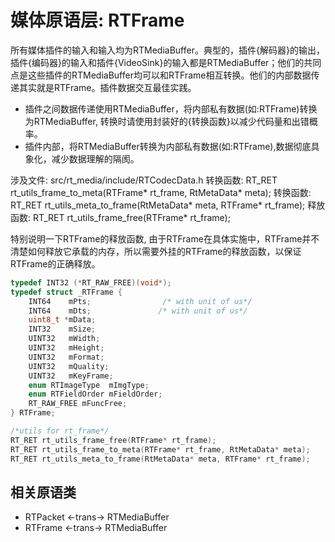 # 媒体原语层: RTFrame

所有媒体插件的输入和输入均为RTMediaBuffer。典型的，插件{解码器}的输出，插件{编码器}的输入和插件{VideoSink}的输入都是RTMediaBuffer；他们的共同点是这些插件的RTMediaBuffer均可以和RTFrame相互转换。他们的内部数据传递其实就是RTFrame。插件数据交互最佳实践。

- 插件之间数据传递使用RTMediaBuffer，将内部私有数据(如:RTFrame)转换为RTMediaBuffer, 转换时请使用封装好的{转换函数}以减少代码量和出错概率。
- 插件内部，将RTMediaBuffer转换为内部私有数据(如:RTFrame),数据彻底具象化，减少数据理解的隔阂。

涉及文件: src/rt_media/include/RTCodecData.h
转换函数: RT_RET rt_utils_frame_to_meta(RTFrame* rt_frame, RtMetaData* meta);
转换函数: RT_RET rt_utils_meta_to_frame(RtMetaData* meta, RTFrame* rt_frame);
释放函数: RT_RET rt_utils_frame_free(RTFrame* rt_frame);

特别说明一下RTFrame的释放函数, 由于RTFrame在具体实施中，RTFrame并不清楚如何释放它承载的内存，所以需要外挂的RTFrame的释放函数，以保证RTFrame的正确释放。

``` c++
typedef INT32 (*RT_RAW_FREE)(void*);
typedef struct _RTFrame {
    INT64    mPts;                /* with unit of us*/
    INT64    mDts;               /* with unit of us*/
    uint8_t *mData;
    INT32    mSize;
    UINT32   mWidth;
    UINT32   mHeight;
    UINT32   mFormat;
    UINT32   mQuality;
    UINT32   mKeyFrame;
    enum RTImageType  mImgType;
    enum RTFieldOrder mFieldOrder;
    RT_RAW_FREE mFuncFree;
} RTFrame;

/*utils for rt_frame*/
RT_RET rt_utils_frame_free(RTFrame* rt_frame);
RT_RET rt_utils_frame_to_meta(RTFrame* rt_frame, RtMetaData* meta);
RT_RET rt_utils_meta_to_frame(RtMetaData* meta, RTFrame* rt_frame);
```

## 相关原语类

- RTPacket <-trans-> RTMediaBuffer
- RTFrame  <-trans-> RTMediaBuffer